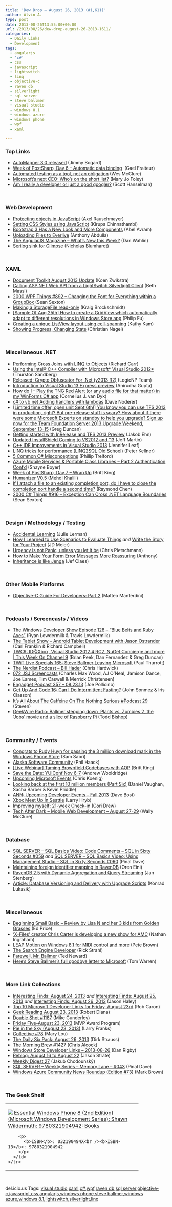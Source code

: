 ```yaml
---
title: 'Dew Drop – August 26, 2013 (#1,611)'
author: Alvin A.
type: post
date: 2013-08-26T13:55:00+00:00
url: /2013/08/26/dew-drop-august-26-2013-1611/
categories:
  - Daily Links
  - Development
tags:
  - angularjs
  - 'c#'
  - css
  - javascript
  - lightswitch
  - linq
  - objective-c
  - raven db
  - silverlight
  - sql server
  - steve ballmer
  - visual studio
  - windows 8.1
  - windows azure
  - windows phone
  - wpf
  - xaml

---
```

### <a name="top"></a>Top Links

  * <a href="http://feedproxy.google.com/~r/LosTechies/~3/6XvP-PnqTUs/" target="_blank">AutoMapper 3.0 released</a> (Jimmy Bogard)
  * <a href="http://feedproxy.google.com/~r/postsharp/~3/0JrYkFlEVu8/post.aspx" target="_blank">Week of PostSharp, Day 6 – Automatic data binding</a>&#160; (Gael Fraiteur)
  * <a href="http://devblog.wesmcclure.com/posts/automated-testing-as-a-tool-not-an-obligation" target="_blank">Automated testing as a tool, not an obligation</a> (Wes McClure)
  * <a href="http://www.zdnet.com/microsofts-next-ceo-whos-on-the-short-list-7000019798/" target="_blank">Microsoft&#8217;s next CEO: Who&#8217;s on the short list?</a> (Mary Jo Foley)
  * <a href="http://174.129.147.224/~/45410323/0/scotthanselman~Am-I-really-a-developer-or-just-a-good-googler.aspx" target="_blank">Am I really a developer or just a good googler?</a> (Scott Hanselman)

&#160;

### <a name="web"></a>Web Development

  * <a href="http://feedproxy.google.com/~r/2ality/~3/ZV0IP9IC9EA/protecting-objects.html" target="_blank">Protecting objects in JavaScript</a> (Axel Rauschmayer)
  * <a href="http://www.kirupa.com/html5/setting_css_styles_using_javascript.htm" target="_blank">Setting CSS Styles using JavaScript</a> (Kirupa Chinnathambi)
  * <a href="http://www.infoq.com/news/2013/08/bootstrap-3" target="_blank">Bootstrap 3 Has a New Look and More Components</a> (Abel Avram)
  * <a href="http://feedproxy.google.com/~r/Telerik/~3/rPw0aWDouH4/uploading-files-to-everlive" target="_blank">Uploading Files to Everlive</a> (Anthony Abdulla)
  * <a href="http://weblogs.asp.net/dwahlin/archive/2013/08/23/the-angularjs-magazine-what-s-new-this-week.aspx" target="_blank">The AngularJS Magazine – What’s New this Week?</a> (Dan Wahlin)
  * <a href="http://nblumhardt.com/2013/08/serilog-sink-for-glimpse/" target="_blank">Serilog sink for Glimpse</a> (Nicholas Blumhardt)

&#160;

### <a name="silverlight"></a>XAML

  * <a href="http://firstfloorsoftware.com:80/news/document-toolkit-august-2013-update" target="_blank">Document Toolkit August 2013 Update</a> (Koen Zwikstra)
  * <a href="http://blogs.msdn.com/b/bethmassi/archive/2013/08/23/calling-asp.net-web-api-from-a-lightswitch-silverlight-client.aspx" target="_blank">Calling ASP.NET Web API from a LightSwitch Silverlight Client</a> (Beth Massi)
  * <a href="http://wpf.2000things.com/2013/08/26/892-changing-the-font-for-everything-within-a-groupbox/" target="_blank">2000 WPF Things #892 – Changing the Font for Everything within a GroupBox</a> (Sean Sexton)
  * <a href="http://kraigbrockschmidt.com/blog/?p=1075" target="_blank">Making a StorageFile read-only</a> (Kraig Brockschmidt)
  * <a href="http://blogs.msdn.com/b/codefx/archive/2013/08/26/sample-of-aug-25th-how-to-create-a-gridview-which-automatically-adapt-to-different-resolutions-in-windows-store-app.aspx" target="_blank">[Sample Of Aug 25th] How to create a GridView which automatically adapt to different resolutions in Windows Store app</a> (Philip Fu)
  * <a href="http://blogs.windows.com/windows/b/appbuilder/archive/2013/08/23/creating-a-unique-listview-layout-using-cell-spanning.aspx" target="_blank">Creating a unique ListView layout using cell-spanning</a> (Kathy Kam)
  * <a href="http://weblogs.thinktecture.com/cnagel/2013/08/showing-progress-changing-state.html" target="_blank">Showing Progress, Changing State</a> (Christian Nagel)

&#160;

### <a name="dotnet"></a>Miscellaneous .NET

  * <a href="http://feedproxy.google.com/~r/BlackwaspLatestAdditions/~3/5nCbQ2pG6oM/RSSLanding.aspx" target="_blank">Performing Cross Joins with LINQ to Objects</a> (Richard Carr)
  * <a href="http://software.intel.com/en-us/videos/using-the-intel-c-compiler-with-microsoft-visual-studio-2012" target="_blank">Using the Intel® C++ Compiler with Microsoft* Visual Studio 2012*</a> (Thurston Sandberg)
  * <a href="http://www.ssware.com/cryptoobfuscator/obfuscator-net.htm" target="_blank">Released: Crypto Obfuscator For .Net (v2013 R2)</a> (LogicNP Team)
  * <a href="http://feedproxy.google.com/~r/geekswithblogs/~3/owwlJGkYxnE/introduction-to-visual-studio-13-express-preview.aspx" target="_blank">Introduction to Visual Studio 13 Express preview</a> (Anirudha Gupta)
  * <a href="http://feedproxy.google.com/~r/cjvandyk/~3/YUphqjOnQMs/ViewPost.aspx" target="_blank">How do I – Play the TNG Red Alert (or any audio file for that matter) in my WinForms C# app</a> (Cornelius J. van Dyk)
  * <a href="http://feedproxy.google.com/~r/geekswithblogs/~3/Rp8QrRR37EI/c-to-vb.net-adding-handlers-with-lambdas.aspx" target="_blank">c# to vb.net Adding handlers with lambdas</a> (Dave Noderer)
  * <a href="http://coolthingoftheday.blogspot.com/2013/08/limited-time-offer-open-unit-sept-6th.html" target="_blank">[Limited time offer, open unit Sept 6th!] You know you can use TFS 2013 in production, right? But pre-release stuff is scary? How about if there were some Microsoft Experts on standby to help you upgrade? Sign up now for the Team Foundation Server 2013 Upgrade Weekend, September 13-15</a> (Greg Duncan)
  * <a href="http://feedproxy.google.com/~r/geekswithblogs/~3/MNmQftsIKQQ/getting-started-with-inrelease-and-tfs-2013-preview.aspx" target="_blank">Getting started with InRelease and TFS 2013 Preview</a> (Jakob Ehn)
  * <a href="http://www.infoq.com/news/2013/08/VS2013" target="_blank">Updated InstallShield Coming to VS2012 and &#8217;13</a> (Jeff Martin)
  * <a href="http://blogs.msdn.com/b/vcblog/archive/2013/08/23/c-ide-improvements-in-visual-studio-2013.aspx" target="_blank">C++ IDE Improvements in Visual Studio 2013</a> (Jennifer Leaf)
  * <a href="http://peterkellner.net/2013/08/24/linq-tricks-for-performance-linq2sql-old-school/?utm_source=rss&utm_medium=rss&utm_campaign=linq-tricks-for-performance-linq2sql-old-school" target="_blank">LINQ tricks for performance (LINQ2SQL Old School)</a> (Peter Kellner)
  * <a href="http://trelford.com/blog/post/mysterons.aspx" target="_blank">5 Common C# Misconceptions</a> (Phillip Trelford)
  * <a href="http://feedproxy.google.com/~r/Tattoocoder/~3/dvuV5ATlEMQ/azure-mobile-services-portable-class_24.html" target="_blank">Azure Mobile Services & Portable Class Libraries &#8211; Part 2 Authentication Cont&#8217;d</a> (Shayne Boyer)
  * <a href="http://feedproxy.google.com/~r/postsharp/~3/hsla3vYhtDE/post.aspx" target="_blank">Week of PostSharp, Day 7 – Wrap Up</a> (Britt King)
  * <a href="http://www.mehdi-khalili.com/humanizer-v0-5" target="_blank">Humanizer V0.5</a> (Mehdi Khalili)
  * <a href="http://blogs.msdn.com/b/oldnewthing/archive/2013/08/23/10443702.aspx" target="_blank">If I attach a file to an existing completion port, do I have to close the completion port handle a second time?</a> (Raymond Chen)
  * <a href="http://csharp.2000things.com/2013/08/26/916-exception-can-cross-net-language-boundaries/" target="_blank">2000 C# Things #916 – Exception Can Cross .NET Language Boundaries</a> (Sean Sexton)

&#160;

### <a name="design"></a>Design / Methodology / Testing

  * <a href="http://thedatafarm.com/blog/just-rambling/accidental-learning/" target="_blank">Accidental Learning</a> (Julie Lerman)
  * <a href="http://feedproxy.google.com/~r/jmeier/~3/2gyCtMbtPS4/how-i-learned-to-use-scenarios-to-evaluate-things.aspx" target="_blank">How I Learned to Use Scenarios to Evaluate Things</a> _and_ <a href="http://feedproxy.google.com/~r/jmeier/~3/QfowODh06Js/write-the-story-for-your-project.aspx" target="_blank">Write the Story for Your Project</a> (JD Meier)
  * <a href="http://feedproxy.google.com/~r/crpietschmann/~3/nmhg9Z2uJXk/post.aspx" target="_blank">Urgency is not Panic, unless you let it be</a> (Chris Pietschmann)
  * <a href="http://feedproxy.google.com/~r/uxmovement/~3/K5RxC0fm59I/" target="_blank">How to Make Your Form Error Messages More Reassuring</a> (Anthony)
  * <a href="http://feedproxy.google.com/~r/DiaryOfAnetDeveloperByJefClaes/~3/penK5IfImWE/inheritance-is-like-jenga.html" target="_blank">Inheritance is like Jenga</a> (Jef Claes)

&#160;

### <a name="mobile"></a>Other Mobile Platforms

  * <a href="http://feedproxy.google.com/~r/iosdevblog/~3/nadrUs3KZSQ/" target="_blank">Objective-C Guide For Developers: Part 2</a> (Matteo Manferdini)

&#160;

### <a name="podcasts"></a>Podcasts / Screencasts / Videos

  * <a href="http://feeds.feedblitz.com/~/45409241/0/windowsphonedevpodcast~Episode-Blue-Belts-and-Ruby-Axes/" target="_blank">The Windows Developer Show Episode 128 – “Blue Belts and Ruby Axes”</a> (Ryan Lowdermilk & Travis Lowdermilk)
  * <a href="http://www.thetabletshow.com/default.aspx?ShowNum=99" target="_blank">The Tablet Show &#8211; Android Tablet Development with Jason Ostrander</a> (Carl Franklin & Richard Campbell)
  * <a href="http://channel9.msdn.com/Shows/This+Week+On+Channel+9/TWC9-August-22-2013" target="_blank">TWC9: ID@Xbox, Visual Studio 2012.4 RC2, NuGet Concierge and more | This Week On Channel 9</a> (Brian Peek, Dan Fernandez & Greg Duncan)
  * <a href="http://winsupersite.com/podcasts/twit-live-specials-165-steve-ballmer-leaving-microsoft" target="_blank">TWiT Live Specials 165: Steve Ballmer Leaving Microsoft</a> (Paul Thurrott)
  * <a href="http://nerdist.libsyn.com/bill-hader" target="_blank">The Nerdist Podcast &#8211; Bill Hader</a> (Chris Hardwick)
  * <a href="http://javascriptjabber.com/072-jsj-screencasts/" target="_blank">072 JSJ Screencasts</a> (Charles Max Wood, AJ O&#8217;Neal, Jamison Dance, Joe Eames, Tim Caswell & Merrick Christensen)
  * <a href="http://www.engadget.com/2013/08/23/dnp-engadget-podcast-357-08-23-13/?utm_medium=feed&utm_source=Feed_Classic&utm_campaign=Engadget" target="_blank">Engadget Podcast 357 &#8211; 08.23.13</a> (Joe Pollicino)
  * <a href="http://getupandcode.com/2013/08/23/get-up-and-code-16-can-i-do-intermittent-fasting/?utm_source=rss&utm_medium=rss&utm_campaign=get-up-and-code-16-can-i-do-intermittent-fasting" target="_blank">Get Up And Code 16: Can I Do Intermittent Fasting?</a> (John Sonmez & Iris Classon)
  * <a href="http://www.winextra.com/culture-2/its-all-about-the-caffeine-on-the-nothing-serious-podcast-29/" target="_blank">It’s All About The Caffeine On The Nothing Serious #Podcast 29</a> (Steven)
  * <a href="http://feedproxy.google.com/~r/geekwire/~3/C36UT4j6cdI/" target="_blank">GeekWire Radio: Ballmer stepping down, Plants vs. Zombies 2, the ‘Jobs’ movie and a slice of Raspberry Pi</a> (Todd Bishop)

&#160;

### <a name="events"></a>Community / Events

  * <a href="http://feedproxy.google.com/~r/wmexperts/~3/M3z_AZGUzzg/story01.htm" target="_blank">Congrats to Rudy Huyn for passing the 3 million download mark in the Windows Phone Store</a> (Sam Sabri)
  * <a href="http://feeds.haacked.com/~r/haacked/~3/uOWV_WwgJhY/alaska-software-community.aspx" target="_blank">Alaska Software Community</a> (Phil Haack)
  * <a href="http://feedproxy.google.com/~r/postsharp/~3/xGIKlPaJ3Zs/post.aspx" target="_blank">[Live Webinar] Taming Brownfield Codebases with AOP</a> (Britt King)
  * <a href="http://feeds.yuiblog.com/~r/YahooUserInterfaceBlog/~3/Xe6YLfZOvvA/" target="_blank">Save the Date: YUIConf Nov 6-7</a> (Andrew Wooldridge)
  * <a href="http://feedproxy.google.com/~r/ChrisKoenig/~3/0Kh7sPUNHsE/" target="_blank">Upcoming Microsoft Events</a> (Chris Koenig)
  * <a href="http://www.codeproject.com/Articles/642321/Looking-back-at-the-first-10-million-members-Part" target="_blank">Looking back at the first 10 million members (Part Six)</a> (Daniel Vaughan, Sacha Barber & Kevin Priddle)
  * <a href="http://feedproxy.google.com/~r/DaveBost/~3/G0Y8VVCaPMY/ann-upcoming-developer-events-fall-2013" target="_blank">ANN: Upcoming Developer Events – Fall 2013</a> (Dave Bost)
  * <a href="http://feedproxy.google.com/~r/MajorNelson/~3/-stoitOQXDo/" target="_blank">Xbox Meet Up In Seattle</a> (Larry Hryb)
  * <a href="http://truncatedcodr.wordpress.com/2013/08/25/improving-myself-21-week-check-in/" target="_blank">Improving myself: 21-week Check-in</a> (Cori Drew)
  * <a href="http://morewally.com/cs/blogs/wallym/archive/2013/08/24/tech-after-dark-mobile-web-development-august-27-29.aspx" target="_blank">Tech After Dark &#8211; Mobile Web Development &#8211; August 27-29</a> (Wally McClure)

&#160;

### <a name="sql"></a>Database

  * <a href="http://blog.sqlauthority.com/2013/08/25/sql-server-sql-basics-video-code-comments-sql-in-sixty-seconds-059/" target="_blank">SQL SERVER – SQL Basics Video: Code Comments – SQL in Sixty Seconds #059</a> _and_ <a href="http://blog.sqlauthority.com/2013/08/26/sql-server-sql-basics-video-using-management-studio-sql-in-sixty-seconds-060/" target="_blank">SQL SERVER – SQL Basics Video: Using Management Studio – SQL in Sixty Seconds #060</a> (Pinal Dave)
  * <a href="http://feedproxy.google.com/~r/AyendeRahien/~3/4VKHHDvJuRY/maintaining-foreign-identifier-mapping-in-ravendb" target="_blank">Maintaining foreign identifier mapping in RavenDB</a> (Oren Eini)
  * <a href="http://www.infoq.com/news/2013/08/ravendb-2-5" target="_blank">RavenDB 2.5 with Dynamic Aggregation and Query Streaming</a> (Jan Stenberg)
  * <a href="http://www.infoq.com/articles/db-versioning-scripts" target="_blank">Article: Database Versioning and Delivery with Upgrade Scripts</a> (Konrad Lukasik)

&#160;

### <a name="misc"></a>Miscellaneous

  * <a href="http://blogs.msdn.com/b/smallbasic/archive/2013/08/25/beginning-small-basic-review-by-lisa-n-and-her-3-kids-from-golden-grasses.aspx" target="_blank">Beginning Small Basic &#8211; Review by Lisa N and her 3 kids from Golden Grasses</a> (Ed Price)
  * <a href="http://www.theverge.com/2013/8/23/4650892/x-files-creator-chris-carter-is-creating-a-new-show-for-amc" target="_blank">&#8216;X-Files&#8217; creator Chris Carter is developing a new show for AMC</a> (Nathan Ingraham)
  * <a href="http://feedproxy.google.com/~r/PeteBrown/~3/oHCUkfgD-MM/leap-motion-on-windows-81-for-midi-control-and-more" target="_blank">LEAP Motion on Windows 8.1 for MIDI control and more</a> (Pete Brown)
  * <a href="http://feedproxy.google.com/~r/RickStrahl/~3/gTpJ41E6kBw/The-Search-Engine-Developer" target="_blank">The Search Engine Developer</a> (Rick Strahl)
  * <a href="http://blogs.tedneward.com/2013/08/24/Farewell+Mr+Ballmer.aspx" target="_blank">Farewell, Mr. Ballmer</a> (Ted Neward)
  * <a href="http://www.theverge.com/2013/8/23/4650720/steve-ballmer-microsoft-ceo-retirement-letter" target="_blank">Here&#8217;s Steve Ballmer&#8217;s full goodbye letter to Microsoft</a> (Tom Warren)

&#160;

### <a name="links"></a>More Link Collections

  * <a href="http://jasonhaley.com/blog/post/2013/08/24/Interesting-Finds-August-24-2013.aspx" target="_blank">Interesting Finds: August 24, 2013</a> _and_ <a href="http://jasonhaley.com/blog/post/2013/08/25/Interesting-Finds-August-25-2013.aspx" target="_blank">Interesting Finds: August 25, 2013</a> _and_ <a href="http://jasonhaley.com/blog/post/2013/08/26/Interesting-Finds-August-26-2013.aspx" target="_blank">Interesting Finds: August 26, 2013</a> (Jason Haley)
  * <a href="http://blogs.msdn.com/b/robcaron/archive/2013/08/25/top-10-microsoft-developer-links-for-friday-august-23rd.aspx" target="_blank">Top 10 Microsoft Developer Links for Friday, August 23rd</a> (Rob Caron)
  * <a href="http://feeds.regulargeek.com/~r/RegularGeek/~3/qnauFqgVKkk/" target="_blank">Geek Reading August 23, 2013</a> (Robert Diana)
  * <a href="http://afreshcup.com/home/2013/8/26/double-shot-1187.html" target="_blank">Double Shot #1187</a> (Mike Gunderloy)
  * <a href="http://blogs.msdn.com/b/mvpawardprogram/archive/2013/08/23/friday-five-august-23-2013.aspx" target="_blank">Friday Five-August 23, 2013</a> (MVP Award Program)
  * <a href="http://blogs.msdn.com/b/silverlining/archive/2013/08/23/pie-in-the-sky-august-23-2013.aspx" target="_blank">Pie in the Sky (August 23, 2013)</a> (Larry Franks)
  * <a href="http://feedproxy.google.com/~r/tympanus/~3/-UL4JFtGwLw/" target="_blank">Collective #78</a> (Mary Lou)
  * <a href="http://feeds.feedblitz.com/~/45489969/0/dirkstrauss~The-Daily-Six-Pack-August" target="_blank">The Daily Six Pack: August 26, 2013</a> (Dirk Strauss)
  * <a href="http://feedproxy.google.com/~r/ReflectivePerspective/~3/BKoMayKUq78/" target="_blank">The Morning Brew #1427</a> (Chris Alcock)
  * <a href="http://feedproxy.google.com/~r/DanRigby/~3/1YI_1akSeTY/" target="_blank">Windows Store Developer Links &#8211; 2013-08-26</a> (Dan Rigby)
  * <a href="http://www.sqlservercentral.com/blogs/stratesql/2013/08/23/reblog-august-16-to-august-22/" target="_blank">Reblog: August 16 to August 22</a> (Jason Strate)
  * <a href="http://chodounsky.net/2013/08/26/weekly-digest-27/" target="_blank">Weekly Digest 27</a> (Jakub Chodounský)
  * <a href="http://blog.sqlauthority.com/2013/08/24/sql-server-weekly-series-memory-lane-043/" target="_blank">SQL SERVER – Weekly Series – Memory Lane – #043</a> (Pinal Dave)
  * <a href="http://blogs.msdn.com/b/windowsazure/archive/2013/08/23/windows-azure-community-news-roundup-edition-73.aspx" target="_blank">Windows Azure Community News Roundup (Edition #73)</a> (Mark Brown)

&#160;

### <a name="shelf"></a>The Geek Shelf

<div id="scid:7dc1bd33-94bd-46fd-a20b-0131235bcd47:2fc80753-dec5-4fc9-a2c9-ef74a1d5b367" class="wlWriterEditableSmartContent" style="float: none; padding-bottom: 0px; padding-top: 0px; padding-left: 0px; margin: 0px; display: inline; padding-right: 0px">
  <table cellspacing="0" cellpadding="2" width="400" border="0" unselectable="on">
    <tr>
      <td valign="top" width="400">
        <p>
          <a title="Essential Windows Phone 8 (2nd Edition) (Microsoft Windows Development Series): Shawn Wildermuth: 9780321904942: Books" href="http://www.amazon.com/exec/obidos/ASIN/032190494X/alvinashcraft-20"><img data-recalc-dims="1" decoding="async" src="https://i0.wp.com/images.amazon.com/images/P/032190494X.01.MZZZZZZZ.jpg?w=660" border="0" align="left" style="float:left" />Essential Windows Phone 8 (2nd Edition) (Microsoft Windows Development Series): Shawn Wildermuth: 9780321904942: Books</a>
        </p>
        
        <p>
          <b>ISBN</b>: 032190494X<br /><b>ISBN-13</b>: 9780321904942
        </p>
      </td>
    </tr>
  </table>
</div>

&#160;

<div id="scid:0767317B-992E-4b12-91E0-4F059A8CECA8:d8074e9c-37bb-4088-a712-716d898b0799" class="wlWriterEditableSmartContent" style="float: none; padding-bottom: 0px; padding-top: 0px; padding-left: 0px; margin: 0px; display: inline; padding-right: 0px">
  del.icio.us Tags: <a href="http://del.icio.us/popular/visual+studio" rel="tag">visual studio</a>,<a href="http://del.icio.us/popular/xaml" rel="tag">xaml</a>,<a href="http://del.icio.us/popular/c%23" rel="tag">c#</a>,<a href="http://del.icio.us/popular/wpf" rel="tag">wpf</a>,<a href="http://del.icio.us/popular/raven+db" rel="tag">raven db</a>,<a href="http://del.icio.us/popular/sql+server" rel="tag">sql server</a>,<a href="http://del.icio.us/popular/objective-c" rel="tag">objective-c</a>,<a href="http://del.icio.us/popular/javascript" rel="tag">javascript</a>,<a href="http://del.icio.us/popular/css" rel="tag">css</a>,<a href="http://del.icio.us/popular/angularjs" rel="tag">angularjs</a>,<a href="http://del.icio.us/popular/windows+phone" rel="tag">windows phone</a>,<a href="http://del.icio.us/popular/steve+ballmer" rel="tag">steve ballmer</a>,<a href="http://del.icio.us/popular/windows+azure" rel="tag">windows azure</a>,<a href="http://del.icio.us/popular/windows+8.1" rel="tag">windows 8.1</a>,<a href="http://del.icio.us/popular/lightswitch" rel="tag">lightswitch</a>,<a href="http://del.icio.us/popular/silverlight" rel="tag">silverlight</a>,<a href="http://del.icio.us/popular/linq" rel="tag">linq</a>
</div>